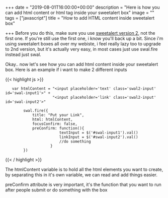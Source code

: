 +++
date = "2019-08-01T16:00:00+00:00"
description = "Here is how you can add html content or html tag inside your sweetalert box"
image = ""
tags = ["javascript"]
title = "How to add HTML content inside sweetalert box"

+++
Before you do this, make sure you use [sweetalert version 2](https://sweetalert2.github.io/), not the first one. If you're still use the first one, i know you'll back up a bit. Since i'm using sweetalert boxes all over my webiste, i feel really lazy too to upgrade to 2nd version, but it's actually very easy, in most cases just use swal.fire instead just swal.

Okay.. now let's see how you can add html content inside your sweetalert box. Here is an example if i want to make 2 different inputs

{{< highlight js >}}

       var htmlContent = "<input placeholder='text' class='swal2-input' id='swal-input1'>" +
                         "<input placeholder='link' class='swal2-input' id='swal-input2'>"
    
            swal.fire({
                title: "Put your Link",
                html: htmlContent,
                focusConfirm: false,
                preConfirm: function(){
                            textInput = $('#swal-input1').val()
                            linkInput = $('#swal-input2').val()
    						//do something
                        }
            })

{{< / highlight >}}

The htmlContent variable is to hold all the html elements you want to create, by separating this in it's own variable, we can read and add things easier.

preConfirm attribute is very important, it's the function that you want to run after people submit or do something with the box